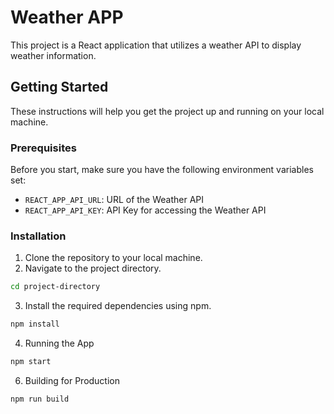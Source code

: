 # Weather APP

This project is a React application that utilizes a weather API to display weather information.

## Getting Started

These instructions will help you get the project up and running on your local machine.

### Prerequisites

Before you start, make sure you have the following environment variables set:

- `REACT_APP_API_URL`: URL of the Weather API
- `REACT_APP_API_KEY`: API Key for accessing the Weather API

### Installation

1. Clone the repository to your local machine.
2. Navigate to the project directory.

```bash
cd project-directory
```
3. Install the required dependencies using npm.
```bash
npm install
```
4. Running the App
```bash
npm start
```
6. Building for Production
```bash
npm run build
```


